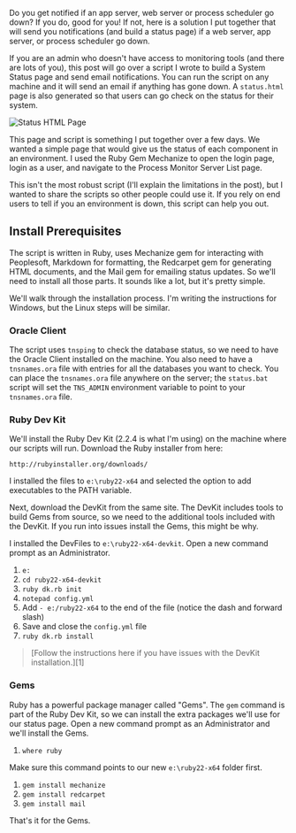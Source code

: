 Do you get notified if an app server, web server or process scheduler go down? If you do, good for you! If not, here is a solution I put together that will send you notifications (and build a status page) if a web server, app server, or process scheduler go down.

If you are an admin who doesn't have access to monitoring tools (and there are lots of you), this post will go over a script I wrote to build a System Status page and send email notifications. You can run the script on any machine and it will send an email if anything has gone down. A `status.html` page is also generated so that users can go check on the status for their system.

<img src="http://psadmin.io/wp-content/uploads/2016/03/Screen-Shot-2016-03-10-at-1.43.10-PM-300x244.png" alt="Status HTML Page" />

This page and script is something I put together over a few days. We wanted a simple page that would give us the status of each component in an environment. I used the Ruby Gem Mechanize to open the login page, login as a user, and navigate to the Process Monitor Server List page.

This isn't the most robust script (I'll explain the limitations in the post), but I wanted to share the scripts so other people could use it. If you rely on end users to tell if you an environment is down, this script can help you out.

## Install Prerequisites

The script is written in Ruby, uses Mechanize gem for interacting with Peoplesoft, Markdown for formatting, the Redcarpet gem for generating HTML documents, and the Mail gem for emailing status updates. So we'll need to install all those parts. It sounds like a lot, but it's pretty simple.

We'll walk through the installation process. I'm writing the instructions for Windows, but the Linux steps will be similar.

### Oracle Client

The script uses `tnsping` to check the database status, so we need to have the Oracle Client installed on the machine. You also need to have a `tnsnames.ora` file with entries for all the databases you want to check. You can place the `tnsnames.ora` file anywhere on the server; the `status.bat` script will set the `TNS_ADMIN` environment variable to point to your `tnsnames.ora` file.

### Ruby Dev Kit

We'll install the Ruby Dev Kit (2.2.4 is what I'm using) on the machine where our scripts will run. Download the Ruby installer from here:

    http://rubyinstaller.org/downloads/
    

I installed the files to `e:\ruby22-x64` and selected the option to add executables to the PATH variable.

Next, download the DevKit from the same site. The DevKit includes tools to build Gems from source, so we need to the additional tools included with the DevKit. If you run into issues install the Gems, this might be why.

I installed the DevFiles to `e:\ruby22-x64-devkit`. Open a new command prompt as an Administrator.

1.  `e:`
2.  `cd ruby22-x64-devkit`
3.  `ruby dk.rb init`
4.  `notepad config.yml`
5.  Add `- e:/ruby22-x64` to the end of the file (notice the dash and forward slash)
6.  Save and close the `config.yml` file
7.  `ruby dk.rb install`

> [Follow the instructions here if you have issues with the DevKit installation.][1]

### Gems

Ruby has a powerful package manager called "Gems". The `gem` command is part of the Ruby Dev Kit, so we can install the extra packages we'll use for our status page. Open a new command prompt as an Administrator and we'll install the Gems.

1.  `where ruby`

Make sure this command points to our new `e:\ruby22-x64` folder first.

1.  `gem install mechanize`
2.  `gem install redcarpet`
3.  `gem install mail`

That's it for the Gems.